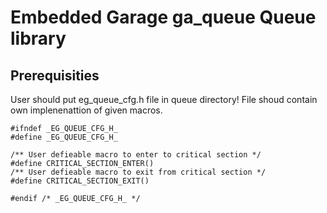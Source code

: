 # Embedded Garage ga_queue Queue library
## Prerequisities
User should put eg_queue_cfg.h file in queue directory! File shoud contain own implenenattion of given macros.
```
#ifndef _EG_QUEUE_CFG_H_
#define _EG_QUEUE_CFG_H_

/** User defieable macro to enter to critical section */
#define CRITICAL_SECTION_ENTER()
/** User defieable macro to exit from critical section */
#define CRITICAL_SECTION_EXIT()

#endif /* _EG_QUEUE_CFG_H_ */
```
